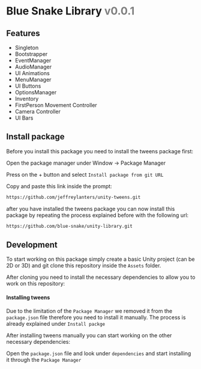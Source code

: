 # Blue Snake Library <span style="color: gray">v0.0.1</span>

## Features

- Singleton
- Bootstrapper
- EventManager
- AudioManager
- UI Animations
- MenuManager
- UI Buttons
- OptionsManager
- Inventory
- FirstPerson Movement Controller
- Camera Controller
- UI Bars

## Install package

Before you install this package you need to install the tweens package first:

Open the package manager under Window -> Package Manager

Press on the + button and select `Install package from git URL`

Copy and paste this link inside the prompt:
```bash
https://github.com/jeffreylanters/unity-tweens.git
```

after you have installed the tweens package you can now install this package 
by repeating the process explained before with the following url:

```bash
https://github.com/blue-snake/unity-library.git
```

## Development

To start working on this package simply create a basic Unity project (can be 2D or 3D) and git clone
this repository inside the `Assets` folder.

After cloning you need to install the necessary dependencies to allow you to work
on this repository:

#### Installing tweens

Due to the limitation of the `Package Manager` we removed it from the `package.json` file therefore you
need to install it manually. The process is already explained under `Install packge`

After installing tweens manually you can start working on the other necessary dependencies:

Open the `package.json` file and look under `dependencies` and start installing it through the `Package Manager`

